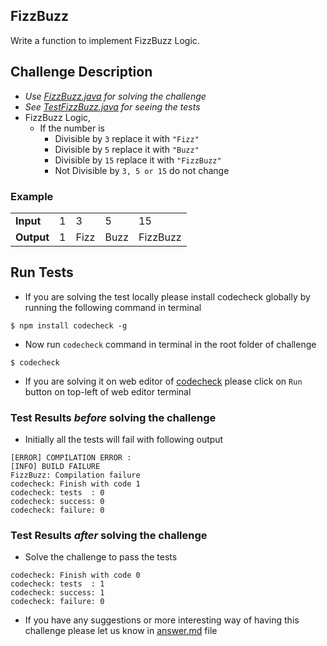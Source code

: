 ## FizzBuzz

Write a function to implement FizzBuzz Logic.

## Challenge Description
- *Use [FizzBuzz.java](https://github.com/code-check/fizzbuzz/blob/java/src/main/java/FizzBuzz.java) for solving the challenge*
- *See [TestFizzBuzz.java](https://github.com/code-check/fizzbuzz/blob/java/src/test/java/TestFizzBuzz.java) for seeing the tests*
- FizzBuzz Logic,
  - If the number is
    - Divisible by ` 3 `  replace it with ` "Fizz" `
    - Divisible by ` 5 `  replace it with ` "Buzz" `
    - Divisible by ` 15 ` replace it with ` "FizzBuzz" `
    - Not Divisible by ` 3, 5 or 15 ` do not change

### Example

<table>
  <tr>
    <td><b>Input</b></td>
    <td>1</td>
    <td>3</td>
    <td>5</td>
    <td>15</td>
  </tr>
  <tr>
    <td><b>Output</b></td>
    <td>1</td>
    <td>Fizz</td>
    <td>Buzz</td>
    <td>FizzBuzz</td>
  </tr>
</table>


## Run Tests
- If you are solving the test locally please install codecheck globally by running the following command in terminal
```
$ npm install codecheck -g 
```
- Now run `codecheck` command in terminal in the root folder of challenge
```
$ codecheck
```
- If you are solving it on web editor of [codecheck](http://code-check.io/) please click on `Run` button on top-left of web editor terminal

### Test Results *before* solving the challenge
- Initially all the tests will fail with following output
```
[ERROR] COMPILATION ERROR :
[INFO] BUILD FAILURE
FizzBuzz: Compilation failure
codecheck: Finish with code 1
codecheck: tests  : 0
codecheck: success: 0
codecheck: failure: 0
```
### Test Results *after* solving the challenge
- Solve the challenge to pass the tests
```
codecheck: Finish with code 0
codecheck: tests  : 1
codecheck: success: 1
codecheck: failure: 0
```
- If you have any suggestions or more interesting way of having this challenge please let us know in [answer.md](answer.md) file

